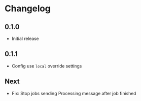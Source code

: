 # Changelog

## 0.1.0

* Initial release

## 0.1.1

* Config use `local` override settings

## Next

* Fix: Stop jobs sending Processing message after job finished
